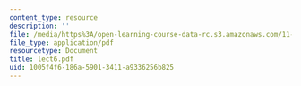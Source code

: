 ```yaml
---
content_type: resource
description: ''
file: /media/https%3A/open-learning-course-data-rc.s3.amazonaws.com/11-947-history-and-theory-of-historic-preservation-spring-2007/1005f4f6186a59013411a9336256b825_lect6.pdf
file_type: application/pdf
resourcetype: Document
title: lect6.pdf
uid: 1005f4f6-186a-5901-3411-a9336256b825
---
```

